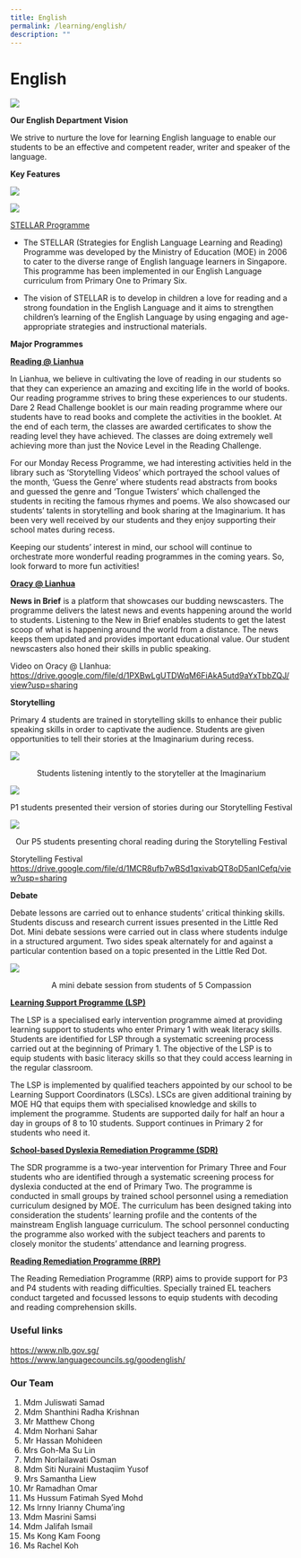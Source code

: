 ```yaml
---
title: English
permalink: /learning/english/
description: ""
---
```

# English

![](/images/Learning/English/el1.jpg)

**Our English Department Vision**

We strive to nurture the love for learning English language to enable our students to be an effective and competent reader, writer and speaker of the language.


**Key Features**

![](/images/Learning/English/el2.jpg)

![](/images/Learning/English/Stellar%20Pedagogic%20Framework%20(P3b%20to%20P6).png)

<u>STELLAR Programme</u>

*   The STELLAR (Strategies for English Language Learning and Reading) Programme was developed by the Ministry of Education (MOE) in 2006 to cater to the diverse range of English language learners in Singapore. This programme has been implemented in our English Language curriculum from Primary One to Primary Six.

*   The vision of STELLAR is to develop in children a love for reading and a strong foundation in the English Language and it aims to strengthen children’s learning of the English Language by using engaging and age-appropriate strategies and instructional materials.

 
**Major Programmes**

**<u>Reading @ Lianhua</u>**

In Lianhua, we believe in cultivating the love of reading in our students so that they can experience an amazing and exciting life in the world of books. Our reading programme strives to bring these experiences to our students. Dare 2 Read Challenge booklet is our main reading programme where our students have to read books and complete the activities in the booklet. At the end of each term, the classes are awarded certificates to show the reading level they have achieved. The classes are doing extremely well achieving more than just the Novice Level in the Reading Challenge.  

  

For our Monday Recess Programme, we had interesting activities held in the library such as ‘Storytelling Videos’ which portrayed the school values of the month, ‘Guess the Genre’ where students read abstracts from books and guessed the genre and ‘Tongue Twisters’ which challenged the students in reciting the famous rhymes and poems. We also showcased our students’ talents in storytelling and book sharing at the Imaginarium. It has been very well received by our students and they enjoy supporting their school mates during recess.

  

Keeping our students’ interest in mind, our school will continue to orchestrate more wonderful reading programmes in the coming years. So, look forward to more fun activities!

  

**<u>Oracy @ Lianhua</u>**

**News in Brief** is a platform that showcases our budding newscasters. The programme delivers the latest news and events happening around the world to students. Listening to the New in Brief enables students to get the latest scoop of what is happening around the world from a distance. The news keeps them updated and provides important educational value. Our student newscasters also honed their skills in public speaking. 

  

Video on Oracy @ LIanhua:    
<a href="https://drive.google.com/file/d/1PXBwLgUTDWqM6FiAkA5utd9aYxTbbZQJ/view?usp=sharing" target="_blank">https://drive.google.com/file/d/1PXBwLgUTDWqM6FiAkA5utd9aYxTbbZQJ/view?usp=sharing</a>

**Storytelling**

Primary 4 students are trained in storytelling skills to enhance their public speaking skills in order to captivate the audience. Students are given opportunities to tell their stories at the Imaginarium during recess.

![](/images/Learning/English/storytelling@%20Imaginarium%201.jpeg)

<center>Students listening intently to the storyteller at the Imaginarium</center>


![](/images/Learning/English/Storytelling%201.jpg)

<center>P1 students presented their version of stories during our Storytelling Festival</center>

![](/images/Learning/English/storytelling%202.jpg)

<center>Our P5 students presenting choral reading during the Storytelling Festival</center>


Storytelling Festival    
<a href="https://drive.google.com/file/d/1MCR8ufb7wBSd1qxivabQT8oD5anICefq/view?usp=sharing" target="_blank">https://drive.google.com/file/d/1MCR8ufb7wBSd1qxivabQT8oD5anICefq/view?usp=sharing</a>

**Debate**

Debate lessons are carried out to enhance students’ critical thinking skills. Students discuss and research current issues presented in the Little Red Dot. Mini debate sessions were carried out in class where students indulge in a structured argument. Two sides speak alternately for and against a particular contention based on a topic presented in the Little Red Dot.

![](/images/Learning/English/debate.jpeg)

<center>A mini debate session from students of 5 Compassion</center>

**<u>Learning Support Programme (LSP)</u>**

The LSP is a specialised early intervention programme aimed at providing learning support to students who enter Primary 1 with weak literacy skills. Students are identified for LSP through a systematic screening process carried out at the beginning of Primary 1. The objective of the LSP is to equip students with basic literacy skills so that they could access learning in the regular classroom.

  

The LSP is implemented by qualified teachers appointed by our school to be Learning Support Coordinators (LSCs). LSCs are given additional training by MOE HQ that equips them with specialised knowledge and skills to implement the programme. Students are supported daily for half an hour a day in groups of 8 to 10 students. Support continues in Primary 2 for students who need it.

**<u>School-based Dyslexia Remediation Programme (SDR)</u>**

The SDR programme is a two-year intervention for Primary Three and Four students who are identified through a systematic screening process for dyslexia conducted at the end of Primary Two. The programme is conducted in small groups by trained school personnel using a remediation curriculum designed by MOE. The curriculum has been designed taking into consideration the students’ learning profile and the contents of the mainstream English language curriculum. The school personnel conducting the programme also worked with the subject teachers and parents to closely monitor the students’ attendance and learning progress.

  

**<u>Reading Remediation Programme (RRP)</u>**

The Reading Remediation Programme (RRP) aims to provide support for P3 and P4 students with reading difficulties. Specially trained EL teachers conduct targeted and focussed lessons to equip students with decoding and reading comprehension skills.


### Useful links  

<a href="https://www.nlb.gov.sg/" target="_blank">https://www.nlb.gov.sg/</a>   
<a href="https://www.languagecouncils.sg/goodenglish/" target="_blank">https://www.languagecouncils.sg/goodenglish/</a>


  

### Our Team

  

1.  Mdm Juliswati Samad
2.  Mdm Shanthini Radha Krishnan
3.  Mr Matthew Chong
4.  Mdm Norhani Sahar
5.  Mr Hassan Mohideen
6.  Mrs Goh-Ma Su Lin
7.  Mdm Norlailawati Osman
8.  Mdm Siti Nuraini Mustaqiim Yusof
9.  Mrs Samantha Liew
10.  Mr Ramadhan Omar
11.  Ms Hussum Fatimah Syed Mohd
12.  Ms Irnny Irianny Chuma’ing
13.  Mdm Masrini Samsi
14.  Mdm Jalifah Ismail
15.  Ms Kong Kam Foong
16.  Ms Rachel Koh